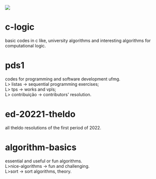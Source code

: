 <div>
<img src='https://c.tenor.com/NYrgLNGuy7YAAAAM/the-c-programming-language-uncle-dane.gif'>
</div>
<h1>c-logic</h1>
basic codes in c like, university algorithms and interesting algorithms for computational logic.
<h1>pds1</h1>
codes for programming and software development ufmg.<br>
L> listas -> sequential programming exercises;<br>
L> tps -> works and vpls;<br>
L> contribuição -> contributors' resolution.
<h1>ed-20221-theldo</h1>
all theldo resolutions of the first period of 2022.
<h1>algorithm-basics</h1>
essential and useful or fun algorithms.<br>
L>nice-algorithms -> fun and challenging.<br>
L>sort -> sort algorithms, theory.

